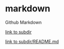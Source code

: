 # markdown
Github Markdown


[link to subdir](../../)

[link to subdir/README.md](subdir/README.md)
